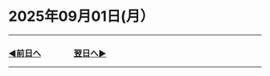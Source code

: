 # 2025年09月01日(月）

---

### [◀️前日へ](https://github.com/yuasys/chatty-journal/blob/main/2025/08/2025-08-31.md)&emsp;&emsp;&emsp;&emsp;[翌日へ▶️](https://github.com/yuasys/chatty-journal/blob/main/2025/09/2025-09-02.md)

---

